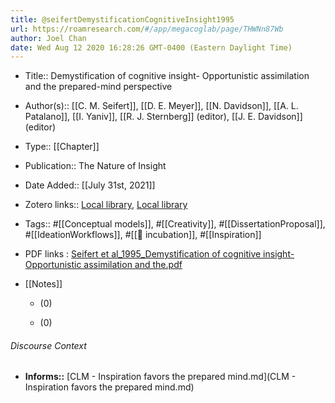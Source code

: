 ```yaml
---
title: @seifertDemystificationCognitiveInsight1995
url: https://roamresearch.com/#/app/megacoglab/page/THWNn87Wb
author: Joel Chan
date: Wed Aug 12 2020 16:28:26 GMT-0400 (Eastern Daylight Time)
---
```


- Title:: Demystification of cognitive insight- Opportunistic assimilation and the prepared-mind perspective
- Author(s):: [[C. M. Seifert]], [[D. E. Meyer]], [[N. Davidson]], [[A. L. Patalano]], [[I. Yaniv]], [[R. J. Sternberg]] (editor), [[J. E. Davidson]] (editor)
- Type:: [[Chapter]]
- Publication:: The Nature of Insight
- Date Added:: [[July 31st, 2021]]
- Zotero links:: [Local library](zotero://select/groups/2451508/items/H96N5DH8), [Local library](https://www.zotero.org/groups/2451508/items/H96N5DH8)
- Tags:: #[[Conceptual models]], #[[Creativity]], #[[DissertationProposal]], #[[IdeationWorkflows]], #[[🧱 incubation]], #[[Inspiration]]
- PDF links : [Seifert et al_1995_Demystification of cognitive insight- Opportunistic assimilation and the.pdf](zotero://open-pdf/groups/2451508/items/9TMM5TTT)
- [[Notes]]

    - (0)

    - (0)

###### Discourse Context

- **Informs::** [CLM - Inspiration favors the prepared mind.md](CLM - Inspiration favors the prepared mind.md)
